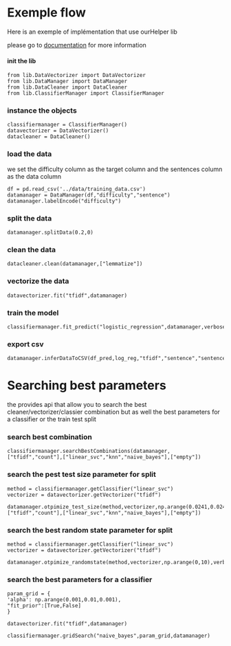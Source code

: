 # Exemple flow
<p>Here is an exemple of implémentation that use ourHelper lib</p>
please go to <a href="docuementation.html">documentation</a> for more information

#### init the lib
    from lib.DataVectorizer import DataVectorizer
    from lib.DataManager import DataManager
    from lib.DataCleaner import DataCleaner
    from lib.ClassifierManager import ClassifierManager

### instance the objects
    classifiermanager = ClassifierManager()
    datavectorizer = DataVectorizer()
    datacleaner = DataCleaner()

### load the data
we set the difficulty column as the target column
and the sentences column as the data column

    df = pd.read_csv('../data/training_data.csv')
    datamanager = DataManager(df,"difficulty","sentence")
    datamanager.labelEncode("difficulty")

### split the data
    datamanager.splitData(0.2,0)

### clean the data
    datacleaner.clean(datamanager,["lemmatize"])

### vectorize the data
    datavectorizer.fit("tfidf",datamanager)

### train the model
    classifiermanager.fit_predict("logistic_regression",datamanager,verbose=True)

### export csv
    datamanager.inferDataToCSV(df_pred,log_reg,"tfidf","sentence","sentence","result")

# Searching best parameters
the provides api that allow you to search the 
best cleaner/vectorizer/classier combination but as well 
the best parameters for a classifier or the train
test split

### search best combination

    classifiermanager.searchBestCombinations(datamanager,["tfidf","count"],["linear_svc","knn","naive_bayes"],["empty"])

### search the pest test size parameter for split

    method = classifiermanager.getClassifier("linear_svc")
    vectorizer = datavectorizer.getVectorizer("tfidf")
    
    datamanager.otpimize_test_size(method,vectorizer,np.arange(0.0241,0.0242,0.00001),verbose=True)classifiermanager.searchBestTestSize(datamanager,["tfidf","count"],["linear_svc","knn","naive_bayes"],["empty"])

### search the best random state parameter for split

    method = classifiermanager.getClassifier("linear_svc")
    vectorizer = datavectorizer.getVectorizer("tfidf")
    
    datamanager.otpimize_randomstate(method,vectorizer,np.arange(0,10),verbose=True,test_size=0.024169999999999997)

### search the best parameters for a classifier

    param_grid = {
    'alpha': np.arange(0.001,0.01,0.001),
    "fit_prior":[True,False]
    }

    datavectorizer.fit("tfidf",datamanager)
    
    classifiermanager.gridSearch("naive_bayes",param_grid,datamanager)
